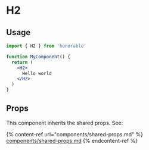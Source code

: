 # H2

## Usage

```jsx
import { H2 } from 'honorable'

function MyComponent() {
  return (
    <H2>
      Hello world
    </H2>
  )
}
```

## Props

This component inherits the shared props. See:

{% content-ref url="components/shared-props.md" %}
[components/shared-props.md](components/shared-props.md)
{% endcontent-ref %}

